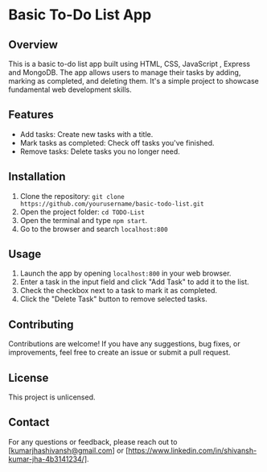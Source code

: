 # Basic To-Do List App
## Overview

This is a basic to-do list app built using HTML, CSS, JavaScript , Express and MongoDB. The app allows users to manage their tasks by adding, marking as completed, and deleting them. It's a simple project to showcase fundamental web development skills.

## Features

- Add tasks: Create new tasks with a title.
- Mark tasks as completed: Check off tasks you've finished.
- Remove tasks: Delete tasks you no longer need.

## Installation

1. Clone the repository: `git clone https://github.com/yourusername/basic-todo-list.git`
2. Open the project folder: `cd TODO-List`
3. Open the terminal and type `npm start`.
4. Go to the browser and search `localhost:800`

## Usage

1. Launch the app by opening `localhost:800` in your web browser.
2. Enter a task in the input field and click "Add Task" to add it to the list.
3. Check the checkbox next to a task to mark it as completed.
4. Click the "Delete Task" button to remove selected tasks.

## Contributing

Contributions are welcome! If you have any suggestions, bug fixes, or improvements, feel free to create an issue or submit a pull request.

## License

This project is unlicensed.

## Contact

For any questions or feedback, please reach out to [kumarjhashivansh@gmail.com] or [https://www.linkedin.com/in/shivansh-kumar-jha-4b3141234/].
